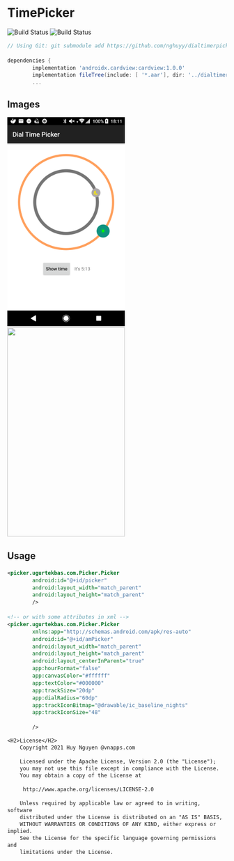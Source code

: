 # TimePicker
![Build Status](https://ci.vnapps.com/buildStatus/icon?job=dialtimerpicker)
![Build Status](https://ci-backup.vnapps.com/buildStatus/icon?job=dialTimePicker&subject=Backup&status=${duration}(${startTime}))
```gradle
// Using Git: git submodule add https://github.com/nghuyy/dialtimerpicker.git

dependencies { 
        implementation 'androidx.cardview:cardview:1.0.0'
		implementation fileTree(include: [ '*.aar'], dir: '../dialtimerpicker/dist')        
		...

```



<H2>Images</H2>
<img width="270px" height="480" src="/images/3.png" />
<img width="270px" height="480" src="/images/2.png" />
<br>

<H2>Usage</H2>

```xml
<picker.ugurtekbas.com.Picker.Picker
        android:id="@+id/picker"
        android:layout_width="match_parent"
        android:layout_height="match_parent"
        />

<!-- or with some attributes in xml -->        
<picker.ugurtekbas.com.Picker.Picker
        xmlns:app="http://schemas.android.com/apk/res-auto"
        android:id="@+id/amPicker"
        android:layout_width="match_parent"
        android:layout_height="match_parent"
        android:layout_centerInParent="true"
        app:hourFormat="false"
        app:canvasColor="#ffffff"
        app:textColor="#000000"
        app:trackSize="20dp"
        app:dialRadius="60dp"
        app:trackIconBitmap="@drawable/ic_baseline_nights"
        app:trackIconSize="48"
                                     
        />

```

```
<H2>License</H2>
    Copyright 2021 Huy Nguyen @vnapps.com

    Licensed under the Apache License, Version 2.0 (the "License");
    you may not use this file except in compliance with the License.
    You may obtain a copy of the License at

     http://www.apache.org/licenses/LICENSE-2.0

    Unless required by applicable law or agreed to in writing, software
    distributed under the License is distributed on an "AS IS" BASIS,
    WITHOUT WARRANTIES OR CONDITIONS OF ANY KIND, either express or implied.
    See the License for the specific language governing permissions and
    limitations under the License.
